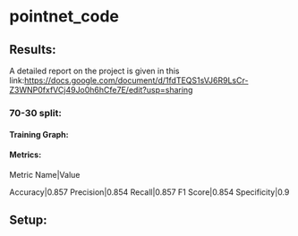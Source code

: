 # pointnet_code
## Results:
A detailed report on the project is given in this link:https://docs.google.com/document/d/1fdTEQS1sVJ6R9LsCr-Z3WNP0fxfVCj49Jo0h6hCfe7E/edit?usp=sharing

### 70-30 split:
#### Training Graph:

#### Metrics:
Metric Name|Value

Accuracy|0.857
Precision|0.854
Recall|0.857
F1 Score|0.854
Specificity|0.9
## Setup:
